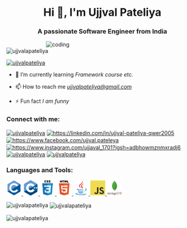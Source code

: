 <h1 align="center">Hi 👋, I'm Ujjval Pateliya</h1>
<h3 align="center">A passionate Software Engineer from India</h3>
<img align="right" alt="coding" width=400 src="https://cdnl.iconscout.com/lottie/premium/preview-watermark/male-programmer-doing-coding-work-9560195-7793573.mp4">
<p align="left"> <img src="https://komarev.com/ghpvc/?username=ujjvalapateliya&label=Profile%20views&color=0e75b6&style=flat" alt="ujjvalapateliya" /> </p>

<p align="left"> <a href="https://twitter.com/ujjvalpateliya" target="blank"><img src="https://img.shields.io/twitter/follow/ujjvalpateliya?logo=twitter&style=for-the-badge" alt="ujjvalpateliya" /></a> </p>

- 🌱 I’m currently learning *Framework course etc.*

- 📫 How to reach me *ujjvalpateliya@gmail.com*

- ⚡ Fun fact *I am funny*

<h3 align="left">Connect with me:</h3>
<p align="left">
<a href="https://twitter.com/ujjvalpateliya" target="blank"><img align="center" src="https://raw.githubusercontent.com/rahuldkjain/github-profile-readme-generator/master/src/images/icons/Social/twitter.svg" alt="ujjvalpateliya" height="30" width="40" /></a>
<a href="https://linkedin.com/in/https://linkedin.com/in/ujjval-pateliya-qwer2005" target="blank"><img align="center" src="https://raw.githubusercontent.com/rahuldkjain/github-profile-readme-generator/master/src/images/icons/Social/linked-in-alt.svg" alt="https://linkedin.com/in/ujjval-pateliya-qwer2005" height="30" width="40" /></a>
<a href="https://fb.com/https://www.facebook.com/ujjval.pateleya" target="blank"><img align="center" src="https://raw.githubusercontent.com/rahuldkjain/github-profile-readme-generator/master/src/images/icons/Social/facebook.svg" alt="https://www.facebook.com/ujjval.pateleya" height="30" width="40" /></a>
<a href="https://instagram.com/https://www.instagram.com/ujjaval_1701?igsh=adbhowmznmxradj6" target="blank"><img align="center" src="https://raw.githubusercontent.com/rahuldkjain/github-profile-readme-generator/master/src/images/icons/Social/instagram.svg" alt="https://www.instagram.com/ujjaval_1701?igsh=adbhowmznmxradj6" height="30" width="40" /></a>
<a href="https://www.youtube.com/c/ujjvalpateliya" target="blank"><img align="center" src="https://raw.githubusercontent.com/rahuldkjain/github-profile-readme-generator/master/src/images/icons/Social/youtube.svg" alt="ujjvalpateliya" height="30" width="40" /></a>
<a href="https://auth.geeksforgeeks.org/user/ujjvalpateliya" target="blank"><img align="center" src="https://raw.githubusercontent.com/rahuldkjain/github-profile-readme-generator/master/src/images/icons/Social/geeks-for-geeks.svg" alt="ujjvalpateliya" height="30" width="40" /></a>
</p>

<h3 align="left">Languages and Tools:</h3>
<p align="left"> <a href="https://www.cprogramming.com/" target="_blank" rel="noreferrer"> <img src="https://raw.githubusercontent.com/devicons/devicon/master/icons/c/c-original.svg" alt="c" width="40" height="40"/> </a> <a href="https://www.w3schools.com/cpp/" target="_blank" rel="noreferrer"> <img src="https://raw.githubusercontent.com/devicons/devicon/master/icons/cplusplus/cplusplus-original.svg" alt="cplusplus" width="40" height="40"/> </a> <a href="https://www.w3schools.com/css/" target="_blank" rel="noreferrer"> <img src="https://raw.githubusercontent.com/devicons/devicon/master/icons/css3/css3-original-wordmark.svg" alt="css3" width="40" height="40"/> </a> <a href="https://www.w3.org/html/" target="_blank" rel="noreferrer"> <img src="https://raw.githubusercontent.com/devicons/devicon/master/icons/html5/html5-original-wordmark.svg" alt="html5" width="40" height="40"/> </a> <a href="https://www.java.com" target="_blank" rel="noreferrer"> <img src="https://raw.githubusercontent.com/devicons/devicon/master/icons/java/java-original.svg" alt="java" width="40" height="40"/> </a> <a href="https://developer.mozilla.org/en-US/docs/Web/JavaScript" target="_blank" rel="noreferrer"> <img src="https://raw.githubusercontent.com/devicons/devicon/master/icons/javascript/javascript-original.svg" alt="javascript" width="40" height="40"/> </a> <a href="https://www.mongodb.com/" target="_blank" rel="noreferrer"> <img src="https://raw.githubusercontent.com/devicons/devicon/master/icons/mongodb/mongodb-original-wordmark.svg" alt="mongodb" width="40" height="40"/> </a> </p>

<p><img align="left" src="https://github-readme-stats.vercel.app/api/top-langs?username=ujjvalapateliya&show_icons=true&locale=en&layout=compact" alt="ujjvalapateliya" /></p>

<p>&nbsp;<img align="center" src="https://github-readme-stats.vercel.app/api?username=ujjvalapateliya&show_icons=true&locale=en" alt="ujjvalapateliya" /></p>

<p><img align="center" src="https://github-readme-streak-stats.herokuapp.com/?user=ujjvalapateliya&" alt="ujjvalapateliya" /></p>
